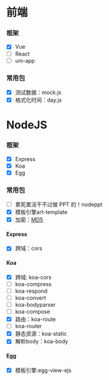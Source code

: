 # 前端

### 框架
- [x] Vue
- [ ] React
- [ ] uni-app
### 常用包
- [x] 测试数据：mock.js
- [x] 格式化时间：day.js

# NodeJS

### 框架
- [x] Express
- [x] Koa
- [x] Egg
### 常用包
- [ ] 累死累活干不过做 PPT 的！nodeppt
- [x] 模板引擎art-template
- [x] 加密：[MD5](https://github.com/blueimp/JavaScript-MD5)

#### Express
- [x] 跨域：cors
#### Koa
- [x] 跨域: koa-cors
- [ ] koa-compress
- [ ] koa-respond
- [ ] koa-convert
- [ ] koa-bodyparser
- [ ] koa-compose
- [x] 路由：koa-route
- [ ] koa-router
- [x] 静态资源：koa-static
- [x] 解析body：koa-body
#### Egg
- [x] 模板引擎:egg-view-ejs 

